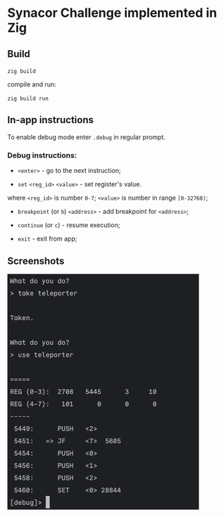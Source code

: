 # Synacor Challenge implemented in Zig

## Build

`zig build`

compile and run:

`zig build run`

## In-app instructions

To enable debug mode enter `.debug` in regular prompt.

### Debug instructions:

* `<enter>` - go to the next instruction;

* `set` `<reg_id>` `<value>` - set register's value.

where `<reg_id>` is number `0-7`;
`<value>` is number in range `[0-32768)`;

* `breakpoint` (or `b`) `<address>` - add breakpoint for `<address>`;

* `continue` (or `c`) - resume execution;

* `exit` - exit from app;

## Screenshots

<img src="./app-0.png" width="435" />
